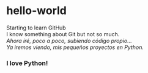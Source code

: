 # hello-world
Starting to learn GitHub  
I know something about Git but not so much.    
*Ahora iré, poco a poco, subiendo código propio...*    
*Ya iremos viendo, mis pequeños proyectos en Python.*    
### **I love Python!**

